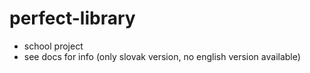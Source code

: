 perfect-library
===============

- school project
- see docs for info (only slovak version, no english version available)